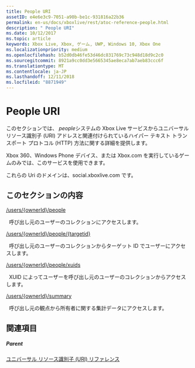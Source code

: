 ```yaml
---
title: People URI
assetID: e4e6e3c9-7051-a90b-be1c-931816a22b36
permalink: en-us/docs/xboxlive/rest/atoc-reference-people.html
description: " People URI"
ms.date: 10/12/2017
ms.topic: article
keywords: Xbox Live, Xbox, ゲーム, UWP, Windows 10, Xbox One
ms.localizationpriority: medium
ms.openlocfilehash: b52d0db46fe53d46dc831769c73c948d18d9c2c0
ms.sourcegitcommit: 8921a9cc0dd3e5665345ae8eca7ab7aeb83ccc6f
ms.translationtype: MT
ms.contentlocale: ja-JP
ms.lasthandoff: 12/11/2018
ms.locfileid: "8871949"
---
```

# <a name="people-uris"></a>People URI
 
このセクションでは、 *people*システムの Xbox Live サービスからユニバーサル リソース識別子 (URI) アドレスと関連付けられているハイパー テキスト トランスポート プロトコル (HTTP) 方法に関する詳細を提供します。
 
Xbox 360、Windows Phone デバイス、または Xbox.com を実行しているゲームのみでは、このサービスを使用できます。
 
これらの Uri のドメインは、social.xboxlive.com です。
 
<a id="ID4EPB"></a>

 
## <a name="in-this-section"></a>このセクションの内容

[/users/{ownerId}/people](uri-usersowneridpeople.md)

&nbsp;&nbsp;呼び出し元のユーザーのコレクションにアクセスします。

[/users/{ownerId}/people/{targetid}](uri-usersowneridpeopletargetid.md)

&nbsp;&nbsp;呼び出し元のユーザーのコレクションからターゲット ID でユーザーにアクセスします。

[/users/{ownerId}/people/xuids](uri-usersowneridpeoplexuids.md)

&nbsp;&nbsp;XUID によってユーザーを呼び出し元のユーザーのコレクションからアクセスします。

[/users/{ownerId}/summary](uri-usersowneridsummary.md)

&nbsp;&nbsp;呼び出し元の観点から所有者に関する集計データにアクセスします。
 
<a id="ID4E5B"></a>

 
## <a name="see-also"></a>関連項目
 
<a id="ID4EAC"></a>

 
##### <a name="parent"></a>Parent 

[ユニバーサル リソース識別子 (URI) リファレンス](../atoc-xboxlivews-reference-uris.md)

   